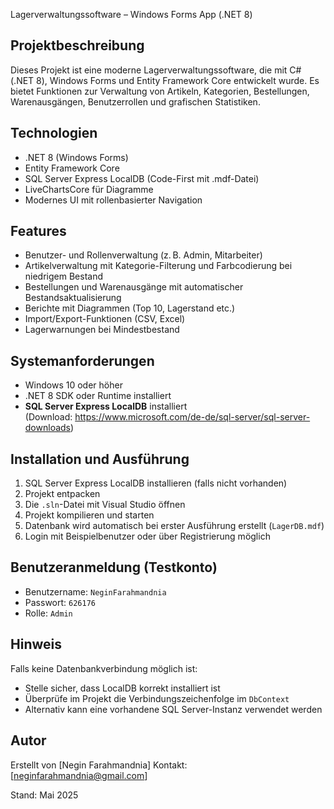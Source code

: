 Lagerverwaltungssoftware – Windows Forms App (.NET 8)

Projektbeschreibung
-------------------
Dieses Projekt ist eine moderne Lagerverwaltungssoftware, die mit C# (.NET 8), Windows Forms und Entity Framework Core entwickelt wurde. Es bietet Funktionen zur Verwaltung von Artikeln, Kategorien, Bestellungen, Warenausgängen, Benutzerrollen und grafischen Statistiken.

Technologien
------------
- .NET 8 (Windows Forms)
- Entity Framework Core
- SQL Server Express LocalDB (Code-First mit .mdf-Datei)
- LiveChartsCore für Diagramme
- Modernes UI mit rollenbasierter Navigation

Features
--------
- Benutzer- und Rollenverwaltung (z. B. Admin, Mitarbeiter)
- Artikelverwaltung mit Kategorie-Filterung und Farbcodierung bei niedrigem Bestand
- Bestellungen und Warenausgänge mit automatischer Bestandsaktualisierung
- Berichte mit Diagrammen (Top 10, Lagerstand etc.)
- Import/Export-Funktionen (CSV, Excel)
- Lagerwarnungen bei Mindestbestand

Systemanforderungen
-------------------
- Windows 10 oder höher
- .NET 8 SDK oder Runtime installiert
- **SQL Server Express LocalDB** installiert  
  (Download: https://www.microsoft.com/de-de/sql-server/sql-server-downloads)

Installation und Ausführung
---------------------------
1. SQL Server Express LocalDB installieren (falls nicht vorhanden)
2. Projekt entpacken
3. Die `.sln`-Datei mit Visual Studio öffnen
4. Projekt kompilieren und starten
5. Datenbank wird automatisch bei erster Ausführung erstellt (`LagerDB.mdf`)
6. Login mit Beispielbenutzer oder über Registrierung möglich

Benutzeranmeldung (Testkonto)
-----------------------------
- Benutzername: `NeginFarahmandnia`
- Passwort: `626176`
- Rolle: `Admin`

Hinweis
-------
Falls keine Datenbankverbindung möglich ist:
- Stelle sicher, dass LocalDB korrekt installiert ist
- Überprüfe im Projekt die Verbindungszeichenfolge im `DbContext`
- Alternativ kann eine vorhandene SQL Server-Instanz verwendet werden

Autor
-----
Erstellt von [Negin Farahmandnia]
Kontakt: [neginfarahmandnia@gmail.com]


Stand: Mai 2025
